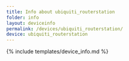```yaml
---
title: Info about ubiquiti_routerstation
folder: info
layout: deviceinfo
permalink: /devices/ubiquiti_routerstation/
device: ubiquiti_routerstation
---
```

{% include templates/device_info.md %}

